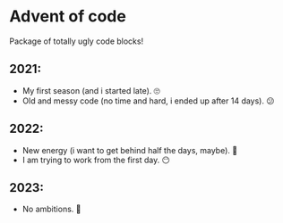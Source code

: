 Advent of code
===
Package of totally ugly code blocks!

2021:
---
* My first season (and i started late). 🙄
* Old and messy code (no time and hard, i ended up after 14 days). 😕

2022:
---
* New energy (i want to get behind half the days, maybe). 💪
* I am trying to work from the first day. 😶

2023:
---
- No ambitions. 🫤
